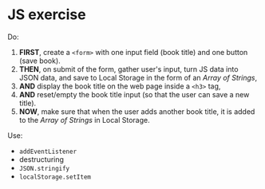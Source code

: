 # JS exercise

Do:
1. **FIRST**, create a `<form>` with one input field (book title) and one button (save book).
1. **THEN**, on submit of the form, gather user's input, turn JS data into JSON data, and save to Local Storage in the form of an *Array of Strings*,
1. **AND** display the book title on the web page inside a `<h3>` tag,
1. **AND** reset/empty the book title input (so that the user can save a new title).
1. **NOW**, make sure that when the user adds another book title, it is added to the *Array of Strings* in Local Storage.

Use:
- `addEventListener`
- destructuring
- `JSON.stringify`
- `localStorage.setItem`